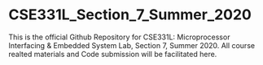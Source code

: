 # CSE331L_Section_7_Summer_2020
This is the official Github Repository for CSE331L: Microprocessor Interfacing &amp; Embedded System Lab, Section 7, Summer 2020. All course realted materials and Code submission will be facilitated here.
